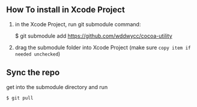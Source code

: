 How To install in Xcode Project
--

1. in the Xcode Project, run git submodule command:   


    $ git submodule add https://github.com/wddwycc/cocoa-utility

2. drag the submodule folder into Xcode Project (make sure `copy item if needed unchecked`)



Sync the repo
--
get into the submodule directory and run

    $ git pull
